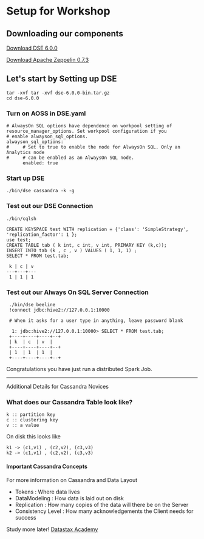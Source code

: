# Setup for Workshop

## Downloading our components

[Download DSE 6.0.0](https://portal.datastax.com/downloads.php?dsedownload=tar/enterprise/dse.tar.gz)

[Download Apache Zeppelin 0.7.3](http://mirrors.gigenet.com/apache/zeppelin/zeppelin-0.7.3/zeppelin-0.7.3-bin-netinst.tgz)

## Let's start by Setting up DSE

    tar -xvf tar -xvf dse-6.0.0-bin.tar.gz
    cd dse-6.0.0
    
### Turn on AOSS in DSE.yaml
    
    # AlwaysOn SQL options have dependence on workpool setting of resource_manager_options. Set workpool configuration if you
    # enable alwayson_sql_options.
    alwayson_sql_options:
    #     # Set to true to enable the node for AlwaysOn SQL. Only an Analytics node
    #     # can be enabled as an AlwaysOn SQL node.
          enabled: true

### Start up DSE

    ./bin/dse cassandra -k -g
    
### Test out our DSE Connection

    ./bin/cqlsh
    
    CREATE KEYSPACE test WITH replication = {'class': 'SimpleStrategy', 'replication_factor': 1 };
    use test;
    CREATE TABLE tab ( k int, c int, v int, PRIMARY KEY (k,c));
    INSERT INTO tab (k , c , v ) VALUES ( 1, 1, 1) ;
    SELECT * FROM test.tab;
    
     k | c | v
    ---+---+---
     1 | 1 | 1
     
 ### Test out our Always On SQL Server Connection
 
     ./bin/dse beeline
     !connect jdbc:hive2://127.0.0.1:10000
     
     # When it asks for a user type in anything, leave password blank
     
      1: jdbc:hive2://127.0.0.1:10000> SELECT * FROM test.tab;
     +----+----+----+--+
     | k  | c  | v  |
     +----+----+----+--+
     | 1  | 1  | 1  |
     +----+----+----+--+
     
  Congratulations you have just run a distributed Spark Job.

----

Additional Details for Cassandra Novices
 
### What does our Cassandra Table look like?

    k :: partition key
    c :: clustering key
    v :: a value

On disk this looks like

    k1 -> (c1,v1) , (c2,v2), (c3,v3)
    k2 -> (c1,v1) , (c2,v2), (c3,v3)
   
    
#### Important Cassandra Concepts
For more information on Cassandra and Data Layout
* Tokens : Where data lives
* DataModeling : How data is laid out on disk
* Replication : How many copies of the data will there be on the Server
* Consistency Level : How many acknowledgements the Client needs for success  

Study more later!
[Datastax Academy](https://academy.datastax.com/)
